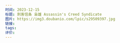 ```yaml
---
时间: 2023-12-15
标题: 刺客信条 枭雄 Assassin's Creed Syndicate
图片: https://img3.doubanio.com/lpic/s29509397.jpg
链接: 
tags: 
评价:
---
```




